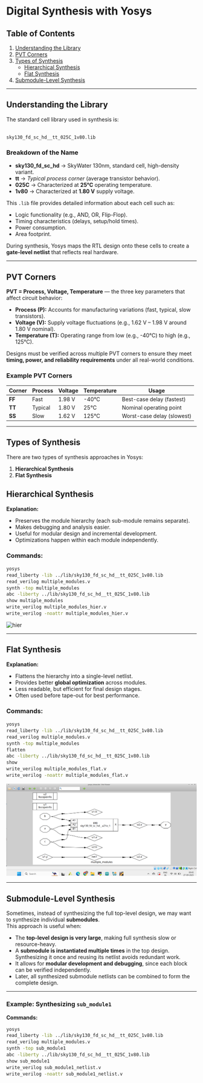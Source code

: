 # Digital Synthesis with Yosys

## Table of Contents
1. [Understanding the Library](#understanding-the-library)  
2. [PVT Corners](#pvt-corners)
3. [Types of Synthesis](#types-of-synthesis) 
   - [Hierarchical Synthesis](#hierarchical-synthesis)  
   - [Flat Synthesis](#flat-synthesis)
4. [Submodule-Level Synthesis](#submodule-level-synthesis)

---

## Understanding the Library

The standard cell library used in synthesis is:  

```

sky130_fd_sc_hd__tt_025C_1v80.lib

```

### Breakdown of the Name
- **sky130_fd_sc_hd** → SkyWater 130nm, standard cell, high-density variant.  
- **tt** → *Typical process corner* (average transistor behavior).  
- **025C** → Characterized at **25°C** operating temperature.  
- **1v80** → Characterized at **1.80 V** supply voltage.  

This `.lib` file provides detailed information about each cell such as:  
- Logic functionality (e.g., AND, OR, Flip-Flop).  
- Timing characteristics (delays, setup/hold times).  
- Power consumption.  
- Area footprint.  

During synthesis, Yosys maps the RTL design onto these cells to create a **gate-level netlist** that reflects real hardware.

---

## PVT Corners

**PVT = Process, Voltage, Temperature** — the three key parameters that affect circuit behavior:  

- **Process (P):** Accounts for manufacturing variations (fast, typical, slow transistors).  
- **Voltage (V):** Supply voltage fluctuations (e.g., 1.62 V – 1.98 V around 1.80 V nominal).  
- **Temperature (T):** Operating range from low (e.g., -40°C) to high (e.g., 125°C).  

Designs must be verified across multiple PVT corners to ensure they meet **timing, power, and reliability requirements** under all real-world conditions.  

### Example PVT Corners

| Corner | Process | Voltage | Temperature | Usage |
|--------|---------|---------|-------------|-------|
| **FF** | Fast    | 1.98 V  | -40°C       | Best-case delay (fastest) |
| **TT** | Typical | 1.80 V  | 25°C        | Nominal operating point |
| **SS** | Slow    | 1.62 V  | 125°C       | Worst-case delay (slowest) |

---



## Types of Synthesis
There are two types of synthesis approaches in Yosys:
1. **Hierarchical Synthesis**  
2. **Flat Synthesis**



## Hierarchical Synthesis
**Explanation:**
- Preserves the module hierarchy (each sub-module remains separate).  
- Makes debugging and analysis easier.  
- Useful for modular design and incremental development.  
- Optimizations happen within each module independently.  

### Commands:
```bash
yosys
read_liberty -lib ../lib/sky130_fd_sc_hd__tt_025C_1v80.lib
read_verilog multiple_modules.v 
synth -top multiple_modules
abc -liberty ../lib/sky130_fd_sc_hd__tt_025C_1v80.lib
show multiple_modules
write_verilog multiple_modules_hier.v 
write_verilog -noattr multiple_modules_hier.v 
````

![hier](https://github.com/DHANASRI-A/RISC-V-Chip-Tapeout/blob/57c5946156859e6f9861df0e7054104bfd237163/Week_1/Day_2/Pictures/Hier.png)

---

## Flat Synthesis

**Explanation:**

* Flattens the hierarchy into a single-level netlist.
* Provides better **global optimization** across modules.
* Less readable, but efficient for final design stages.
* Often used before tape-out for best performance.

### Commands:

```bash
yosys
read_liberty -lib ../lib/sky130_fd_sc_hd__tt_025C_1v80.lib
read_verilog multiple_modules.v
synth -top multiple_modules
flatten
abc -liberty ../lib/sky130_fd_sc_hd__tt_025C_1v80.lib
show
write_verilog multiple_modules_flat.v
write_verilog -noattr multiple_modules_flat.v
```

![flatten](https://github.com/DHANASRI-A/RISC-V-Chip-Tapeout/blob/57c5946156859e6f9861df0e7054104bfd237163/Week_1/Day_2/Pictures/Flatten.png)

---




## Submodule-Level Synthesis

Sometimes, instead of synthesizing the full top-level design, we may want to synthesize individual **submodules**.  
This approach is useful when:  

- The **top-level design is very large**, making full synthesis slow or resource-heavy.  
- A **submodule is instantiated multiple times** in the top design. Synthesizing it once and reusing its netlist avoids redundant work.  
- It allows for **modular development and debugging**, since each block can be verified independently.  
- Later, all synthesized submodule netlists can be combined to form the complete design.  

---

### Example: Synthesizing `sub_module1`

**Commands:**
```bash
yosys
read_liberty -lib ../lib/sky130_fd_sc_hd__tt_025C_1v80.lib
read_verilog multiple_modules.v
synth -top sub_module1
abc -liberty ../lib/sky130_fd_sc_hd__tt_025C_1v80.lib
show sub_module1
write_verilog sub_module1_netlist.v
write_verilog -noattr sub_module1_netlist.v
````




